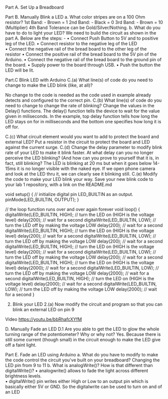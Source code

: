  

Part A. Set Up a Breadboard
 

Part B. Manually Blink a LED
a. What color stripes are on a 100 Ohm resistor?
1st Band: - Brown = 1 
2nd Band: - Black = 0 
3rd Band: - Brown = 10 (Multiplier)
4th Band Tolerance can be Gold/Silver/Nothing. 
b. What do you have to do to light your LED?
We need to build the circuit as shown in the part A. Below are the steps: - 
•	Connect Push Button to 5V and to positive leg of the LED. 
•	Connect resistor to the negative leg of the LED  
•	Connect the negative rail of the bread board to the other leg of the resistor
•	Connect the positive rail of the bread board to the 5V pin of the Arduino. 
•	Connect the negative rail of the bread board to the ground pin of the board. 
•	Supply power to the board through USB.
•	Push the button the LED will be lit. 


Part.C Blink LED with Arduino
C.(a) What line(s) of code do you need to change to make the LED blink (like, at all)?
 
No change to the code is needed as the code used in example already detects and configured to the correct pin. 
 C.(b) What line(s) of code do you need to change to change the rate of blinking?
Change the values in the Delay() functions. The delay() function tells the device to wait for the value given in miliseconds. In the example, top delay function tells how long the LED stays on for in milliseconds and the bottom one specifies how long it is off for.

 C.(c) What circuit element would you want to add to protect the board and external LED?
Put a resistor in the circuit to protect the board and LED against the current surge.
C.(d) Change the delay parameter to modify blink rate of your LED to make it blink faster. At what delay can you no longer perceive the LED blinking? (And how can you prove to yourself that it is, in fact, still blinking?
The LED is blinking at 20 ms but when it goes below 14-15ms it is no longer visible with the naked eye. 
If we open phone camera and look at the LED thru it, we can clearly see it blinking still.
 C.(e) Modify the code to make your LED blink your way. Save your new blink code to your lab 1 repository, with a link on the README.md

void setup() {
  // initialize digital pin LED_BUILTIN as an output.
  pinMode(LED_BUILTIN, OUTPUT);
}

// the loop function runs over and over again forever
void loop() {
  digitalWrite(LED_BUILTIN, HIGH);   // turn the LED on (HIGH is the voltage level)
  delay(200);                       // wait for a second
  digitalWrite(LED_BUILTIN, LOW);    // turn the LED off by making the voltage LOW
  delay(200);                       // wait for a second
  digitalWrite(LED_BUILTIN, HIGH);   // turn the LED on (HIGH is the voltage level)
  delay(200);                       // wait for a second
  digitalWrite(LED_BUILTIN, LOW);    // turn the LED off by making the voltage LOW
  delay(200);                       // wait for a second
  digitalWrite(LED_BUILTIN, HIGH);   // turn the LED on (HIGH is the voltage level)
  delay(200);                       // wait for a second
  digitalWrite(LED_BUILTIN, LOW);    // turn the LED off by making the voltage LOW
  delay(200);                        // wait for a second
  digitalWrite(LED_BUILTIN, HIGH);   // turn the LED on (HIGH is the voltage level)
  delay(2000);                       // wait for a second
  digitalWrite(LED_BUILTIN, LOW);    // turn the LED off by making the voltage LOW
  delay(2000);                       // wait for a second
  digitalWrite(LED_BUILTIN, HIGH);   // turn the LED on (HIGH is the voltage level)
  delay(2000);                       // wait for a second
  digitalWrite(LED_BUILTIN, LOW);    // turn the LED off by making the voltage LOW
  delay(2000);                       // wait for a second
}

2. Blink your LED
2.(a) Now modify the circuit and program so that you can blink an external LED on pin 9

Video
https://youtu.be/bbRhafcXYfM

D. Manually Fade an LED
D.1 Are you able to get the LED to glow the whole turning range of the potentiometer? Why or why not?
Yes. Because there is still some current (though small) in the circuit enough to make the LED give off a faint light. 

Part E. Fade an LED using Arduino
a. What do you have to modify to make the code control the circuit you've built on your breadboard?
Changing the LED pin from 9 to 11
b. What is analogWrite()? How is that different than digitalWrite()?
•	analogwrite() allows to fade the light across different brightness levels.  
•	digitalWrite() pin writes either High or Low to an output pin which is basically either 5V or GND. So the digitalwrite can be used to turn on and of an LED  

 
